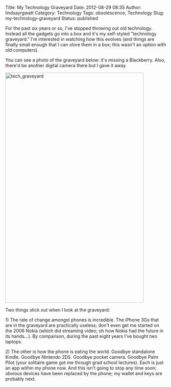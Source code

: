 Title: My Technology Graveyard
Date: 2012-08-29 08:35
Author: lindsayrgwatt
Category: Technology
Tags: obsolescence, Technology
Slug: my-technology-graveyard
Status: published

For the past six years or so, I've stopped throwing out old technology. Instead all the gadgets go into a box and it's my self-styled "technology graveyard." I'm interested in watching how this evolves (and things are finally small enough that I can store them in a box; this wasn't an option with old computers).

You can see a photo of the graveyard below: it's missing a Blackberry. Also, there'd be another digital camera there but I gave it away.

<img src="{static}/images/2012/08/tech_graveyard-619x1024.jpg" title="tech_graveyard" class="aligncenter  photo" width="433" height="717" />

Two things stick out when I look at the graveyard:

1\) The rate of change amongst phones is incredible. The iPhone 3Gs that are in the graveyard are practically useless; don't even get me started on the 2006 Nokia (which did streaming video; oh how Nokia had the future in its hands...). By comparison, during the past eight years I've bought two laptops.

2\) The other is how the phone is eating the world. Goodbye standalone Kindle. Goodbye Nintendo 2DS. Goodbye pocket camera. Goodbye Palm Pilot (your solitaire game got me through grad school lectures). Each is just an app within my phone now. And this isn't going to stop any time soon; obvious devices have been replaced by the phone; my wallet and keys are probably next.
